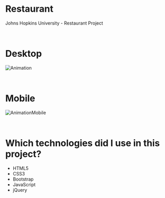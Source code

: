 # Restaurant

Johns Hopkins University - Restaurant Project

<br/>

# Desktop

![Animation](./Animation.gif)

<br/>

# Mobile

![AnimationMobile](./AnimationMobile.gif)

<br/>

# Which technologies did I use in this project?

- HTML5
- CSS3
- Bootstrap
- JavaScript
- jQuery
